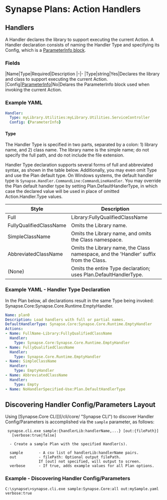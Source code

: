 # Synapse Plans: Action Handlers

## Handlers

A Handler declares the library to support executing the current Action.  A Handler declaration consists of naming the Handler Type and specifying its Config, which is a [ParameterInfo block](/plans/parms/ "Parameters").

### Fields

|Name|Type|Required|Description
|-|-
|Type|string|Yes|Declares the library and class to support executing the current Action.
|Config|[ParameterInfo](/plans/parms/ "Parameters")|No|Delares the ParameterInfo block used when invoking the current Action.

### Example YAML

```yaml
Handler:
  Type: myLibrary.Utilities:myLibrary.Utilities.ServiceController
  Config: {ParameterInfo}
```

#### Type

The Handler Type is specified in two parts, separated by a colon: 1) library name, and 2) class name.  The library name is the simple name; do not specify the full path, and do not include the file extension.

Handler Type declaration supports several forms of full and abbreviated syntax, as shown in the table below.  Additionally, you may even omit Type and use the Plan default type.  On Windows systems, the default handler type is `Synapse.Handler.CommandLine:CommandLineHandler`.  You may override the Plan default handler type by setting Plan.DefaultHandlerType, in which case the declared value will be used in place of omitted Action.Handler.Type values.

|Style|Description
|-|-
|Full|Library:FullyQualifiedClassName
|FullyQualifiedClassName|Omits the Library name.
|SimpleClassName|Omits the Library name, and omits the Class namespace.
|AbbreviatedClassName|Omits the Library name, the Class namespace, and the 'Handler' suffix from the Class.
|(None)|Omits the entire Type declaration; uses Plan.DefaultHandlerType.

### Example YAML - Handler Type Declaration

In the Plan below, all declarations result in the same Type being invoked: Synapse.Core:Synapse.Core.Runtime.EmptyHandler.

```yaml
Name: plan0
Description: Load handlers with full or partial names.
DefaultHandlerType: Synapse.Core:Synapse.Core.Runtime.EmptyHandler
Actions:
- Name: FullName-Library:FullyQualifiedClassName
  Handler:
    Type: Synapse.Core:Synapse.Core.Runtime.EmptyHandler
- Name: FullyQualifiedClassName
  Handler:
    Type: Synapse.Core.Runtime.EmptyHandler
- Name: SimpleClassName
  Handler:
    Type: EmptyHandler
- Name: AbbreviatedClassName
  Handler:
    Type: Empty
- Name: NoHandlerSpecified-Use:Plan.DefaultHandlerType
```

## Discovering Handler Config/Parameters Layout
Using [Synapse.Core CLI]](/cli/core/ "Synapse CLI") to discover Handler Config/Parameters is accomplished via the `sample` parameter, as follows:

```dos
 synapse.cli.exe sample:{handlerLib:handlerName,...} [out:{filePath}]
   [verbose:true|false]

  - Create a sample Plan with the specified Handler(s).

  sample       - A csv list of handlerLib:handlerName pairs.
  out          - filePath: Optional output filePath.
               If [out] not specified, will output to screen.
  verbose      - If true, adds example values for all Plan options.
```

### Example - Discovering Handler Config/Parameters
```dos
C:\synapse\>synapse.cli.exe sample:Synapse.Core:all out:mySample.yaml verbose:true
```